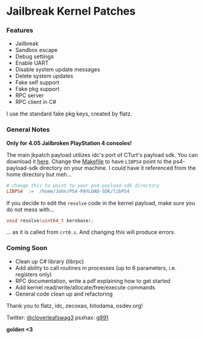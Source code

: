 # Jailbreak Kernel Patches

### Features

- Jailbreak
- Sandbox escape
- Debug settings
- Enable UART
- Disable system update messages
- Delete system updates
- Fake self support
- Fake pkg support
- RPC server
- RPC client in C#

I use the standard fake pkg keys, created by flatz.

### General Notes
**Only for 4.05 Jailbroken PlayStation 4 consoles!**

The main jkpatch payload utilizes idc's port of CTurt's payload sdk. You can download it [here](https://github.com/idc/ps4-payload-sdk). Change the [Makefile](payload/Makefile) to have `LIBPS4` point to the ps4-payload-sdk directory on your machine. I could have it referenced from the home directory but meh...
```makefile
# change this to point to your ps4-payload-sdk directory
LIBPS4	:=	/home/John/PS4-PAYLOAD-SDK/libPS4
```

If you decide to edit the `resolve` code in the kernel payload, make sure you do not mess with...
```c
void resolve(uint64_t kernbase);
```
... as it is called from `crt0.s`. And changing this will produce errors.

### Coming Soon
- Clean up C# library (librpc)
- Add ability to call routines in processes (up to 6 parameters, i.e. registers only)
- RPC documentation, write a pdf explaining how to get started
- Add kernel read/write/allocate/free/execute commands
- General code clean up and refactoring

Thank you to flatz, idc, zecoxao, hitodama, osdev.org!

Twitter: [@cloverleafswag3](https://twitter.com/cloverleafswag3) psxhax: [g991](https://www.psxhax.com/members/g991.473299/)

**golden <3**